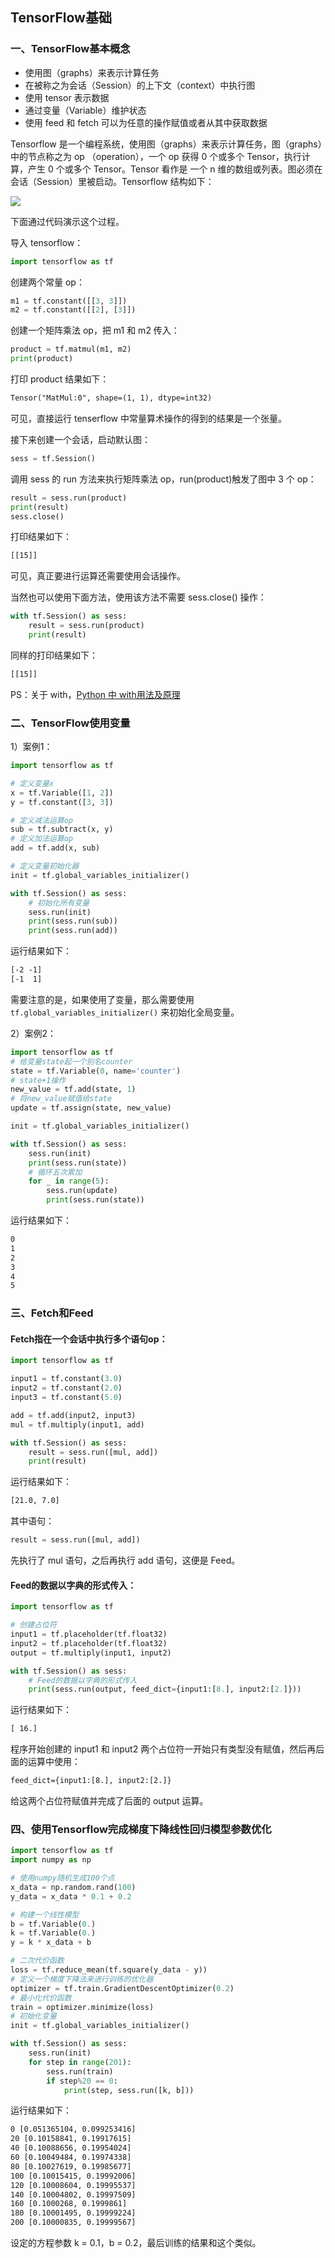 ## TensorFlow基础

### 一、TensorFlow基本概念

- 使用图（graphs）来表示计算任务
- 在被称之为会话（Session）的上下文（context）中执行图
- 使用 tensor 表示数据
- 通过变量（Variable）维护状态
- 使用 feed 和 fetch 可以为任意的操作赋值或者从其中获取数据

Tensorflow 是一个编程系统，使用图（graphs）来表示计算任务，图（graphs）中的节点称之为 op
（operation），一个 op 获得 0 个或多个 Tensor，执行计算，产生 0 个或多个 Tensor。Tensor 看作是
一个 n 维的数组或列表。图必须在会话（Session）里被启动。Tensorflow 结构如下：

![](http://p35l3ejfq.bkt.clouddn.com/18-10-8/31113870.jpg)

下面通过代码演示这个过程。

导入 tensorflow：

``` python
import tensorflow as tf
```

创建两个常量 op：

``` python
m1 = tf.constant([[3, 3]])
m2 = tf.constant([[2], [3]])
```

创建一个矩阵乘法 op，把 m1 和 m2 传入：

``` python
product = tf.matmul(m1, m2)
print(product)
```

打印 product 结果如下：

``` xml
Tensor("MatMul:0", shape=(1, 1), dtype=int32)
```

可见，直接运行 tenserflow 中常量算术操作的得到的结果是一个张量。

接下来创建一个会话，启动默认图：

``` python
sess = tf.Session()
```

调用 sess 的 run 方法来执行矩阵乘法 op，run(product)触发了图中 3 个 op：

``` python
result = sess.run(product)
print(result)
sess.close()
```

打印结果如下：

``` xml
[[15]]
```

可见，真正要进行运算还需要使用会话操作。

当然也可以使用下面方法，使用该方法不需要 sess.close() 操作：

``` python
with tf.Session() as sess:
    result = sess.run(product)
    print(result)
```

同样的打印结果如下：

``` xml
[[15]]
```

PS：关于 with，[Python 中 with用法及原理](https://blog.csdn.net/u012609509/article/details/72911564)

### 二、TensorFlow使用变量

1）案例1：

``` python
import tensorflow as tf

# 定义变量x
x = tf.Variable([1, 2])
y = tf.constant([3, 3])

# 定义减法运算op
sub = tf.subtract(x, y)
# 定义加法运算op
add = tf.add(x, sub)

# 定义变量初始化器
init = tf.global_variables_initializer()

with tf.Session() as sess:
    # 初始化所有变量
    sess.run(init)
    print(sess.run(sub))
    print(sess.run(add))
```

运行结果如下：

``` xml
[-2 -1]
[-1  1]
```

需要注意的是，如果使用了变量，那么需要使用 `tf.global_variables_initializer()` 来初始化全局变量。

2）案例2：

``` python
import tensorflow as tf
# 给变量state起一个别名counter
state = tf.Variable(0, name='counter')
# state+1操作
new_value = tf.add(state, 1)
# 将new_value赋值给state
update = tf.assign(state, new_value)

init = tf.global_variables_initializer()

with tf.Session() as sess:
    sess.run(init)
    print(sess.run(state))
    # 循环五次累加
    for _ in range(5):
        sess.run(update)
        print(sess.run(state))
```

运行结果如下：

``` xml
0
1
2
3
4
5
```

### 三、Fetch和Feed

#### Fetch指在一个会话中执行多个语句op：

``` python
import tensorflow as tf

input1 = tf.constant(3.0)
input2 = tf.constant(2.0)
input3 = tf.constant(5.0)

add = tf.add(input2, input3)
mul = tf.multiply(input1, add)

with tf.Session() as sess:
    result = sess.run([mul, add])
    print(result)
```

运行结果如下：

``` xml
[21.0, 7.0]
```

其中语句：

``` python
result = sess.run([mul, add])
```

先执行了 mul 语句，之后再执行 add 语句，这便是 Feed。

#### Feed的数据以字典的形式传入：

``` python
import tensorflow as tf

# 创建占位符
input1 = tf.placeholder(tf.float32)
input2 = tf.placeholder(tf.float32)
output = tf.multiply(input1, input2)

with tf.Session() as sess:
    # Feed的数据以字典的形式传入
    print(sess.run(output, feed_dict={input1:[8.], input2:[2.]}))
```

运行结果如下：

``` xml
[ 16.]
```

程序开始创建的 input1 和 input2 两个占位符一开始只有类型没有赋值，然后再后面的运算中使用：

``` xml
feed_dict={input1:[8.], input2:[2.]}
```

给这两个占位符赋值并完成了后面的 output 运算。

### 四、使用Tensorflow完成梯度下降线性回归模型参数优化

``` python
import tensorflow as tf
import numpy as np

# 使用numpy随机生成100个点
x_data = np.random.rand(100)
y_data = x_data * 0.1 + 0.2

# 构建一个线性模型
b = tf.Variable(0.)
k = tf.Variable(0.)
y = k * x_data + b

# 二次代价函数
loss = tf.reduce_mean(tf.square(y_data - y))
# 定义一个梯度下降法来进行训练的优化器
optimizer = tf.train.GradientDescentOptimizer(0.2)
# 最小化代价函数
train = optimizer.minimize(loss)
# 初始化变量
init = tf.global_variables_initializer()

with tf.Session() as sess:
    sess.run(init)
    for step in range(201):
        sess.run(train)
        if step%20 == 0:
            print(step, sess.run([k, b]))
```

运行结果如下：

``` xml
0 [0.051365104, 0.099253416]
20 [0.10158841, 0.19917615]
40 [0.10088656, 0.19954024]
60 [0.10049484, 0.19974338]
80 [0.10027619, 0.19985677]
100 [0.10015415, 0.19992006]
120 [0.10008604, 0.19995537]
140 [0.10004802, 0.19997509]
160 [0.1000268, 0.1999861]
180 [0.10001495, 0.19999224]
200 [0.10000835, 0.19999567]
```

设定的方程参数 k = 0.1，b = 0.2，最后训练的结果和这个类似。